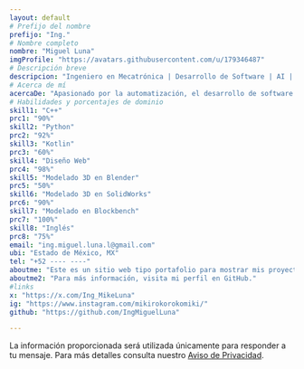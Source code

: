 ```yaml
---
layout: default
# Prefijo del nombre
prefijo: "Ing."
# Nombre completo
nombre: "Miguel Luna"
imgProfile: "https://avatars.githubusercontent.com/u/179346487" 
# Descripción breve
descripcion: "Ingeniero en Mecatrónica | Desarrollo de Software | AI | Sistemas Embebidos."
# Acerca de mí
acercaDe: "Apasionado por la automatización, el desarrollo de software y la inteligencia artificial."
# Habilidades y porcentajes de dominio
skill1: "C++"
prc1: "90%"
skill2: "Python"
prc2: "92%"
skill3: "Kotlin"
prc3: "60%"
skill4: "Diseño Web"
prc4: "98%"
skill5: "Modelado 3D en Blender"
prc5: "50%"
skill6: "Modelado 3D en SolidWorks"
prc6: "90%"
skill7: "Modelado en Blockbench"
prc7: "100%"
skill8: "Inglés"
prc8: "75%"
email: "ing.miguel.luna.l@gmail.com"
ubi: "Estado de México, MX"
tel: "+52 ---- ----"
aboutme: "Este es un sitio web tipo portafolio para mostrar mis proyectos y habilidades en busqueda de oportunidades"
aboutme2: "Para más información, visita mi perfil en GitHub."
#links
x: "https://x.com/Ing_MikeLuna"
ig: "https://www.instagram.com/mikirokorokomiki/"
github: "https://github.com/IngMiguelLuna"

---
```

La información proporcionada será utilizada únicamente para responder a tu mensaje. Para más detalles consulta nuestro <a href="/avisoDePrivacidad" target="_blank">Aviso de Privacidad</a>.